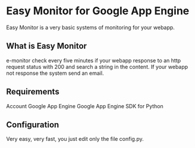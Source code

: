 # Easy Monitor for Google App Engine
Easy Monitor is a very basic systems of monitoring for your webapp.

## What is Easy Monitor
e-monitor check every five minutes if your webapp response to an http request status with 200 and search a string in the content. If your webapp not response the system send an email.

## Requirements
Account Google App Engine
Google App Engine SDK for Python


## Configuration
Very easy, very fast, you just edit only the file config.py.